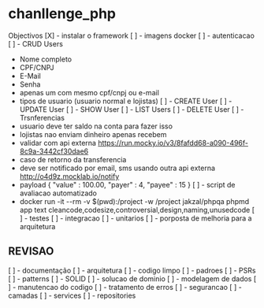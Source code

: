 # chanllenge_php

Objectivos
[X] - instalar o framework
[ ] - imagens docker
[ ] - autenticacao
[ ] - CRUD Users
- Nome completo
- CPF/CNPJ
- E-Mail
- Senha
- apenas um com mesmo cpf/cnpj ou e-mail
- tipos de usuario (usuario normal e lojistas)
    [ ] - CREATE User
    [ ] - UPDATE User
    [ ] - SHOW User
    [ ] - LIST Users
    [ ] - DELETE User
[ ] - Trsnferencias
- usuario deve ter saldo na conta para fazer isso
- lojistas nao enviam dinheiro apenas recebem
- validar com api externa https://run.mocky.io/v3/8fafdd68-a090-496f-8c9a-3442cf30dae6
- caso de retorno da transferencia
- deve ser notificado por email, sms usando outra api externa http://o4d9z.mocklab.io/notify
- payload 
    {
        "value" : 100.00,
        "payer" : 4,
        "payee" : 15
    }
[ ] - script de avaliacao automatizado
- docker run -it --rm -v $(pwd):/project -w /project jakzal/phpqa phpmd app text cleancode,codesize,controversial,design,naming,unusedcode
[ ] - testes
    [ ] - integracao
    [ ] - unitarios
[ ] - porposta de melhoria para a arquitetura

## REVISAO
[ ] - documentação
[ ] - arquitetura
[ ] - codigo limpo
[ ] - padroes
    [ ] - PSRs
    [ ] - patterns
    [ ] - SOLID
[ ] - solucao de dominio
[ ] - modelagem de dados
[ ] - manutencao do codigo
[ ] - tratamento de erros
[ ] - segurancao
[ ] - camadas
    [ ] - services
    [ ] - repositories

